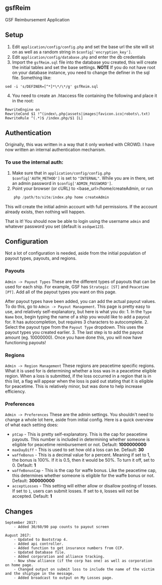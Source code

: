 ## gsfReim
GSF Reimbursement Application

## Setup
1. Edit `application/config/config.php` and set the base url the site will sit on as well as a random string in `$config['encryption_key']`.
2. Edit `application/config/database.php` and enter the db credentials
3. Import the `gsfReim.sql` file into the database you created, this will create the initial tables and set the base settings. **NOTE** If you do not have root on your database instance, you need to change the definer in the sql file. Something like:
```
sed -i 's/DEFINER=[^*]*\*/\*/g' gsfReim.sql
```
4. You need to create an .htaccess file containing the following and place it in the root:
```
RewriteEngine on
RewriteCond $1 !^(index\.php|assets|images|favicon.ico|robots\.txt)
RewriteRule ^(.*)$ /index.php/$1 [L]
```

## Authentication
Originally, this was written in a way that it only worked with CROWD. I have now written an internal authentication mechanism.

### To use the internal auth:
1. Make sure that in `application/config/config.php` `$config['AUTH_METHOD']` is set to `"INTERNAL"`. While you are in there, set an admin password in `$config['ADMIN_PASSWORD']`.
2. Point your browser (or cURL) to <base_url>/home/createAdmin, or run
```php
    php /path/to/site/index.php home createAdmin
```
This will create the initial admin account with full permissions. If the account already exists, then nothing will happen.

That is it! You should now be able to login using the username `admin` and whatever password you set (default is `asdqwe123`).

## Configuration
Not a lot of configuration is needed, aside from the initial population of payout types, payouts, and regions.

### Payouts
`Admin -> Payout Types`
These are the different types of payouts that can be used for each ship. For example, GSF has `Strategic [ST]` and `Peacetime [PT]`. Add all of the payout types you want on this page.

After payout types have been added, you can add the actual payout values. To do this, go to `Admin -> Payout Management`. This page is pretty easy to use, and relatively self-explanatory, but here is what you do:
    1. In the `Type Name` box, begin typing the name of a ship you would like to add a payout for. It has autocompletion, but requires 3 characters to autocomplete.
    2. Select the payout type from the `Payout Type` dropdown. This uses the payout types you created earlier.
    3. The last step is to add the payout amount (eg. 10000000).
Once you have done this, you will now have functioning payouts!

### Regions
`Admin -> Region Management`
These regions are peacetime specific regions. What it is used for is determining whether a loss was in a peacetime eligible region. When a loss is submitted, if the loss occurred in a region that is in this list, a flag will appear when the loss is paid out stating that it is eligible for peacetime. This is relatively minor, but was done to help increase efficiency.

### Preferences
`Admin -> Preferences`
These are the admin settings. You shouldn't need to change a whole lot here, aside from initial config. Here is a quick overview of what each setting does:
* `ptCap` - This is pretty self-explanatory. This is the cap for peacetime payouts. This number is included in determining whether someone is eligible for peacetime reimbursement or not. Default: **1000000000**
* `maxDayDiff` - This is used to set how old a loss can be. Default: **30**
* `waffeBonus` - This is a decimal value for a percent. Meaning if set to 1, the bonus is 100%. If it is 0.5, then it would be 50%. To turn it off, set to 0. Default: **1**
* `waffeBonusCap` - This is the cap for waffe bonus. Like the peacetime cap, this determines whether someone is eligible for the waffe bonus or not. Default: **300000000**
* `acceptLosses` - This setting will either allow or disallow posting of losses. If set to `1`, users can submit losses. If set to `0`, losses will not be accepted. Default: **1**

## Changes
```
September 2017:
	- Added 30/60/90 pap counts to payout screen

August 2017:
	- Updated to Bootstrap 4.
	- Added api controller.
	- Added function to get insurance numbers from CCP.
	- Updated Database file.
	- Added corporation and alliance tracking.
	- Now show alliance (if the corp has one) as well as corporation on home page.
	- Changed output on submit loss to include the name of the victim and the shiptype in the message.
	- Added broadcast to output on My Losses page.
```
